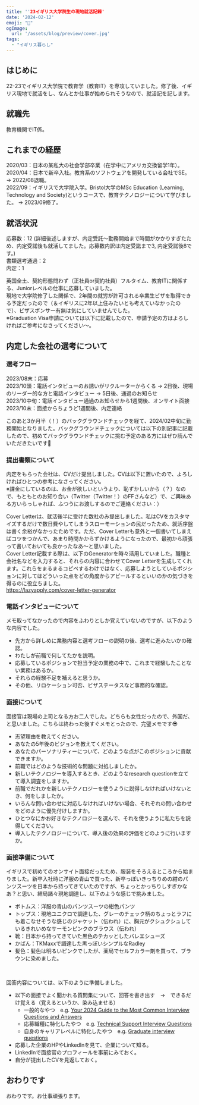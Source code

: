```yaml
---
title: ''23イギリス大学院生の現地就活記録'
date: '2024-02-12'
emoji: "👔"
ogImage:
  url: '/assets/blog/preview/cover.jpg'
tags:
  - "イギリス暮らし"
---
```


## はじめに

22-23でイギリス大学院で教育学（教育IT）を専攻していました。修了後、イギリス現地で就活をし、なんとか仕事が始められそうなので、就活記を記します。

## 就職先

教育機関でIT係。

## これまでの経歴

2020/03：日本の某私大の社会学部卒業（在学中にアメリカ交換留学1年）。<br>
2020/04：日本で新卒入社。教育系のソフトウェアを開発している会社でSE。 → 2022/08退職。<br>
2022/09：イギリスで大学院入学。Bristol大学のMSc Education (Learning, Technology and Society)というコースで、教育テクノロジーについて学びました。 → 2023/09修了。<br>

## 就活状況

応募数：12 (詳細後述しますが、内定受託～勤務開始まで時間がかかりすぎたため、内定受諾後も就活してました。応募数内訳は内定受諾まで3, 内定受諾後8です。)<br>
書類選考通過：2<br>
内定：1<br>

英国全土、契約形態問わず（正社員or契約社員）フルタイム、教育ITに関係する、Juniorレベルの仕事に応募していました。<br>
現地で大学院修了した関係で、2年間の就労が許可される卒業生ビザを取得できる予定だったので（＆イギリスに2年以上住みたいとも考えていなかったので）、ビザスポンサー有無は気にしていませんでした。<br>
※Graduation Visa申請については以下に記載したので、申請予定の方はよろしければご参考になさってください～。

## 内定した会社の選考について

### 選考フロー

2023/08末：応募<br>
2023/10頭：電話インタビューのお誘いがリクルーターからくる → 2日後、現場のリーダー的な方と電話インタビュー → 5日後、通過のお知らせ<br>
2023/10中旬：電話インタビュー通過のお知らせから1週間後、オンサイト面接<br>
2023/10末：面接からちょうど1週間後、内定連絡<br>

このあと3か月半（！）のバックグラウンドチェックを経て、2024/02中旬に勤務開始となりました。バックグラウンドチェックについては以下の別記事に記載したので、初めてバックグラウンドチェックに挑む予定のある方にはぜひ読んでいただきたいです🥺　

### 提出書類について

内定をもらった会社は、CVだけ提出しました。CVは以下に置いたので、よろしければひとつの参考になさってください。<br>
※課金にしているのは、お金が欲しいというより、恥ずかしいから（？）なので、もともとのお知り合い（Twitter（Twitter！）のFFさんなど）で、ご興味ある方いらっしゃれば、ふつうにお渡しするのでご連絡ください：）<br>

Cover Letterは、就活後半に受けた数社のみ提出しました。私はCVをカスタマイズするだけで数日費やしてしまうスローモーションの民だったため、就活序盤は書く余裕がなかったためです。ただ、Cover Letterも意外と一個書いてしまえばコツをつかんで、あまり時間かからずかけるようになったので、最初から頑張って書いておいても良かったなあ～と思いました。<br>
Cover Letter記載する際は、以下のGeneratorを時々活用していました。職種と会社名などを入力すると、それらの内容に合わせてCover Letterを生成してくれます。これらをまるまるコピペするわけではなく、応募しようとしているポジションに対してはどういった点をどの角度からアピールするといいのかの気づきを得るのに役立ちました。<br>
https://lazyapply.com/cover-letter-generator


### 電話インタビューについて

メモ取ってなかったので内容をふわりとしか覚えていないのですが、以下のような内容でした。<br>

- 先方から詳しめに業務内容と選考フローの説明の後、選考に進みたいかの確認。
- わたしが前職で何してたかを説明。
- 応募しているポジションで担当予定の業務の中で、これまで経験したことない業務はあるか。
- それらの経験不足を補えると思うか。
- その他、リロケーション可否、ビザステータスなど事務的な確認。

### 面接について

面接官は現場の上司となる方お二人でした。どちらも女性だったので、外国だ、と思いました。こちらは終わった後すぐメモとったので、完璧メモです😎

- 志望理由を教えてください。
- あなたの5年後のビジョンを教えてください。
- あなたのパーソナリティーについて、どのような点がこのポジションに貢献できますか。
- 前職ではどのような技術的な問題に対処しましたか。
- 新しいテクノロジーを導入するとき、どのようなresearch questionを立てて導入調査をしますか。
- 前職でだれかを新しいテクノロジーを使うように説得しなければいけないとき、何をしましたか。
- いろんな問い合わせに対応しなければいけない場合、それぞれの問い合わせをどのように優先付けしますか。
- ひとつなにかお好きなテクノロジーを選んで、それを使うように私たちを説得してください。
- 導入したテクノロジーについて、導入後の効果の評価をどのように行いますか。

### 面接準備について

イギリスで初めてのオンサイト面接だったため、服装をそろえるところから始まりました。新卒入社時に洋服の青山で買った、新卒っぽいきっちりめの紺のパンツスーツを日本から持ってきていたのですが、ちょっとかっちりしすぎかなあ？と思い、結局諸々現地調達し、以下のような感じで挑みました。
- ボトムス：洋服の青山のパンツスーツの紺色パンツ
- トップス：現地ユニクロで調達した、グレーのチェック柄のちょっとラフにも着こなせそうな感じのジャケット（伝われ）に、胸元がクシュクシュしているきれいめなサーモンピンクのブラウス（伝われ）
- 靴：日本から持ってきていた黒色のテカッとしたバレエシューズ
- かばん：TKMaxxで調達した黒っぽいシンプルなRadley
- 髪色：髪色は明るいピンクでしたが、薬局でセルフカラー剤を買って、ブラウンに染めました。

<br>

回答内容については、以下のように準備しました。
- 以下の面接でよく聞かれる質問集について、回答を書き出す　→　できるだけ覚える（覚えるというか、染み込ませる）
    - 一般的なやつ　e.g. [Your 2024 Guide to the Most Common Interview Questions and Answers](https://www.themuse.com/advice/interview-questions-and-answers)
    - 応募職種に特化したやつ　e.g. [Technical Support Interview Questions](https://www.indeed.com/hire/interview-questions/technical-support)
    - 自身のキャリアレベルに特化したやつ　e.g. [Graduate interview questions](https://www.reed.co.uk/career-advice/graduate-interview-questions/)
- 応募した企業のHPやLinkedInを見て、企業について知る。
- LinkedInで面接官のプロフィールを事前にみておく。
- 自分が提出したCVを見返しておく。

## おわりです

おわりです。お仕事頑張ります。